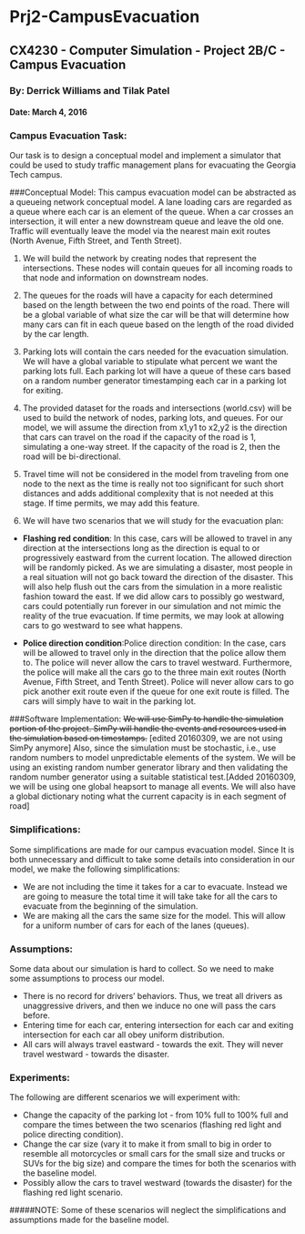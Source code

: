# Prj2-CampusEvacuation
## CX4230 - Computer Simulation - Project 2B/C - Campus Evacuation

### By: Derrick Williams and Tilak Patel

#### Date: March 4, 2016

### Campus Evacuation Task:
Our task is to design a conceptual model and implement a simulator that could be used to study traffic management plans for evacuating the Georgia Tech campus.

###Conceptual Model:
This campus evacuation model can be abstracted as a queueing network conceptual model. A lane loading cars are regarded as a queue where each car is an element of the queue. When a car crosses an intersection, it will enter a new downstream queue and leave the old one. Traffic will eventually leave the model via the nearest main exit routes (North Avenue, Fifth Street, and Tenth Street).

1. We will build the network by creating nodes that represent the intersections.  These nodes will contain queues for all incoming roads to that node and information on downstream nodes.  

2. The queues for the roads will have a capacity for each determined based on the length between the two end points of the road.  There will be a global variable of what size the car will be that will determine how many cars can fit in each queue based on the length of the road divided by the car length.

3. Parking lots will contain the cars needed for the evacuation simulation.  We will have a global variable to stipulate what percent we want the parking lots full.  Each parking lot will have a queue of these cars based on a random number generator timestamping each car in a parking lot for exiting.  

4. The provided dataset for the roads and intersections (world.csv) will be used to build the network of nodes, parking lots, and queues.  For our model, we will assume the direction from x1,y1 to x2,y2 is the direction that cars can travel on the road if the capacity of the road is 1, simulating a one-way street.  If the capacity of the road is 2, then the road will be bi-directional.

5. Travel time will not be considered in the model from traveling from one node to the next as the time is really not too significant for such short distances and adds additional complexity that is not needed at this stage.  If time permits, we may add this feature.

6. We will have two scenarios that we will study for the evacuation plan: 
- **Flashing red condition**: In this case, cars will be allowed to travel in any direction at the intersections long as the direction is equal to or progressively eastward from the current location.  The allowed direction will be randomly picked.  As we are simulating a disaster, most people in a real situation will not go back toward the direction of the disaster.  This will also help flush out the cars from the simulation in a more realistic fashion toward the east.  If we did allow cars to possibly go westward, cars could potentially run forever in our simulation and not mimic the reality of the true evacuation.  If time permits, we may look at allowing cars to go westward to see what happens.

- **Police direction condition**:Police direction condition: In the case, cars will be allowed to travel only in the direction that the police allow them to. The police will never allow the cars to travel westward. Furthermore, the police will make all the cars go to the three main exit routes (North Avenue, Fifth Street, and Tenth Street). Police will never allow cars to go pick another exit route even if the queue for one exit route is filled. The cars will simply have to wait in the parking lot.

###Software Implementation:
<s>We will use SimPy to handle the simulation portion of the project.  SimPy will handle the events and resources used in the simulation based on timestamps.</s> [edited 20160309, we are not using SimPy anymore]
Also, since the simulation must be stochastic, i.e., use random numbers to model unpredictable elements of the system. We will be using an existing random number generator library and then validating the random number generator using a suitable statistical test.[Added 20160309, we will be using one global heapsort to manage all events.  We will also have a global dictionary noting what the current capacity is in each segment of road]

### Simplifications:
Some simplifications are made for our campus evacuation model. Since It is both unnecessary and difficult to take some details into consideration in our model, we make the following simplifications:
- We are not including the time it takes for a car to evacuate. Instead we are going to measure the total time it will take take for all the cars to evacuate from the beginning of the simulation.
- We are making all the cars the same size for the model. This will allow for a uniform number of cars for each of the lanes (queues). 
 
### Assumptions:
Some data about our simulation is hard to collect. So we need to make some assumptions to process our model.
- There is no record for drivers’ behaviors. Thus, we treat all drivers as unaggressive drivers, and then we induce no one will pass the cars before.
- Entering time for each car, entering intersection for each car and exiting intersection for each car all obey uniform distribution.
- All cars will always travel eastward - towards the exit. They will never travel westward - towards the disaster.

### Experiments:
The following are different scenarios we will experiment with:
- Change the capacity of the parking lot - from 10% full to 100% full and compare the times between the two scenarios (flashing red light and police directing condition).
- Change the car size (vary it to make it from small to big in order to resemble all motorcycles or small cars for the small size and trucks or SUVs for the big size) and compare the times for both the scenarios with the baseline model.  
- Possibly allow the cars to travel westward (towards the disaster) for the flashing red light scenario.

#####NOTE: Some of these scenarios will neglect the simplifications and assumptions made for the baseline model. 

